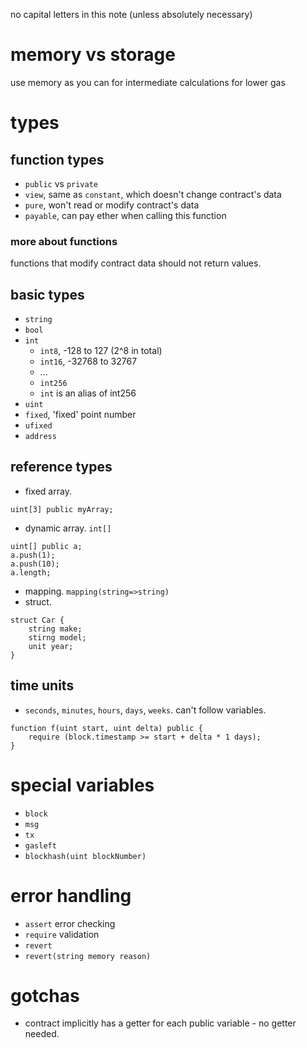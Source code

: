 no capital letters in this note (unless absolutely necessary)

# memory vs storage
use memory as you can for intermediate calculations for lower gas

# types
## function types
- `public` vs `private`
- `view`, same as `constant`, which doesn't change contract's data
- `pure`, won't read or modify contract's data
- `payable`, can pay ether when calling this function

### more about functions
functions that modify contract data should not return values.

## basic types
- `string`
- `bool`
- `int`
    - `int8`, -128 to 127 (2^8 in total)
    - `int16`, -32768 to 32767
    - ...
    - `int256`
    - `int` is an alias of int256
- `uint`
- `fixed`, 'fixed' point number
- `ufixed`
- `address`

## reference types
- fixed array.
```solidity
uint[3] public myArray;
```
- dynamic array. `int[]`
```solidity
uint[] public a;
a.push(1);
a.push(10);
a.length;
```
- mapping. `mapping(string=>string)`
- struct.
```solidity
struct Car {
    string make;
    stirng model;
    unit year;
}
```

## time units
- `seconds`, `minutes`, `hours`, `days`, `weeks`. can't follow variables.
```solidity
function f(uint start, uint delta) public {
    require (block.timestamp >= start + delta * 1 days);
}
```

# special variables
- `block`
- `msg`
- `tx`
- `gasleft`
- `blockhash(uint blockNumber)`

# error handling
- `assert` error checking
- `require` validation
- `revert`
- `revert(string memory reason)`



# gotchas
- contract implicitly has a getter for each public variable - no getter needed.
